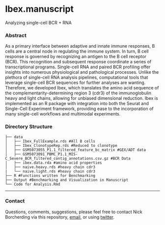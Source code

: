 # Ibex.manuscript
Analyzing single-cell BCR + RNA

### Abstract 

As a primary interface between adaptive and innate immune responses, B cells are a central node in regulating the immune system. 
In turn, B cell response is governed by recognizing an antigen to the B cell receptor (BCR). This recognition and subsequent 
response coordinate a series of transcriptional programs. Single-cell RNA and paired BCR profiling offer insights into numerous 
physiological and pathological processes. Unlike the plethora of single-cell RNA analysis pipelines, computational tools that 
leverage single-cell BCR sequences for further analyses are wanting. Therefore, we developed Ibex, which translates the amino 
acid sequence of the complementarity-determining region 3 (cdr3) of the immunoglobulin heavy and light chains, allowing for unbiased 
dimensional reduction. Ibex is implemented as an R package with integration into both the Seurat and Single-Cell Experiment framework, 
providing ease to the incorporation of many single-cell workflows and multimodal experiments.

### Directory Structure 
```
├── data
│   ├── Ibex_FullExample.rds #All B cells
│   ├── Ibex_ClonotypeRep.rds #Reduced to clonotype
│   ├── GSM5073055_P1.1_filtered_feature_bc_matrix #GEX/ADT data
│   ├── GSM5073091_PBMC_P1.1_MIS-C_Severe_BCR_filtered_contig_annotations.csv.gz #BCR Data
│   ├── ibex.data.rda #amino acid properties
│   ├── naive.heavy.rds #heavy chain cdr3
|   └── naive.light.rds #heavy chain cdr3
├── R #Functions written for Benchmarking
├── Output #Benchmarking and Visualization in Manuscript
└── Code for Analysis.Rmd
```

*****
### Contact
Questions, comments, suggestions, please feel free to contact Nick Borcherding via this repository, [email](mailto:ncborch@gmail.com), or using [twitter](https://twitter.com/theHumanBorch). 
